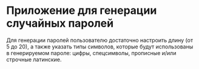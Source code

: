 # Приложение для генерации случайных паролей
Для генерации паролей пользователю достаточно настроить длину (от 5 до 20), а также указать типы символов, которые будут использованы в генерируемом пароле: цифры, спецсимволы, прописные и/или строчные латинские.
